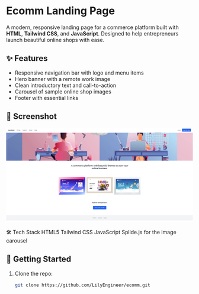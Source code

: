 # Ecomm Landing Page

A modern, responsive landing page for a commerce platform built with **HTML**, **Tailwind CSS**, and **JavaScript**. Designed to help entrepreneurs launch beautiful online shops with ease.

## ✨ Features

- Responsive navigation bar with logo and menu items
- Hero banner with a remote work image
- Clean introductory text and call-to-action
- Carousel of sample online shop images
- Footer with essential links

## 📸 Screenshot

![Landing Page Screenshot](images/screenshot.png)

🛠 Tech Stack
HTML5
Tailwind CSS
JavaScript
Splide.js for the image carousel

## 🚀 Getting Started

1. Clone the repo:
   ```bash
   git clone https://github.com/LilyEngineer/ecomm.git
